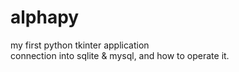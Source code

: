 # alphapy
my first python tkinter application <br>
connection into sqlite & mysql, and how to operate it.
